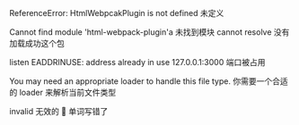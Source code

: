 ReferenceError: HtmlWebpcakPlugin is not defined 未定义

Cannot find module 'html-webpack-plugin'a
未找到模块
cannot resolve 没有加载成功这个包

listen EADDRINUSE: address already in use 127.0.0.1:3000
端口被占用

You may need an appropriate loader to handle this file type.
你需要一个合适的 loader 来解析当前文件类型

invalid 无效的  单词写错了
